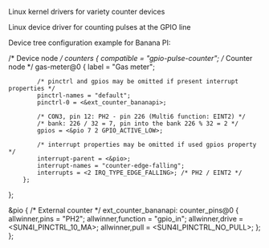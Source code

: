Linux kernel drivers for variety counter devices

Linux device driver for counting pulses at the GPIO line

Device tree configuration example for Banana PI:

/* Device node */
counters {
        compatible = "gpio-pulse-counter";
        /* Counter node */
        gas-meter@0 {
            label = "Gas meter";

            /* pinctrl and gpios may be omitted if present interrupt properties */
            pinctrl-names = "default";
            pinctrl-0 = <&ext_counter_bananapi>;

            /* CON3, pin 12: PH2 - pin 226 (Multi6 function: EINT2) */
            /* bank: 226 / 32 = 7, pin into the bank 226 % 32 = 2 */
            gpios = <&pio 7 2 GPIO_ACTIVE_LOW>;

            /* interrupt properties may be omitted if used gpios property */
            interrupt-parent = <&pio>;
            interrupt-names = "counter-edge-falling";
            interrupts = <2 IRQ_TYPE_EDGE_FALLING>; /* PH2 / EINT2 */
        };
};

&pio {
        /* External counter */
        ext_counter_bananapi: counter_pins@0 {
                allwinner,pins = "PH2";
                allwinner,function = "gpio_in";
                allwinner,drive = <SUN4I_PINCTRL_10_MA>;
                allwinner,pull = <SUN4I_PINCTRL_NO_PULL>;
        };
};
